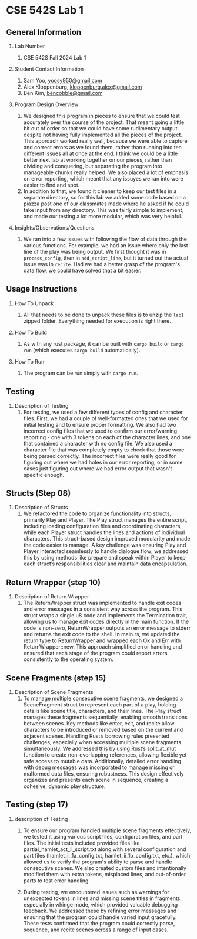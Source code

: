 # CSE 542S Lab 1

## General Information

1. Lab Number
    1. CSE 542S Fall 2024 Lab 1

2. Student Contact Information
    1. Sam Yoo, <yoosy950@gmail.com>
    2. Alex Kloppenburg, <kloppenburg.alex@gmail.com>
    3. Ben Kim, <bencobble@gmail.com>

3. Program Design Overview
    1. We designed this program in pieces to ensure that we could test accurately over the course of the project.  That meant going a little bit out of order so that we could have some rudimentary output despite not having fully implemented all the pieces of the project.  This approach worked really well, because we were able to capture and correct errors as we found them, rather than running into ten different issues all at once at the end.  I think we could be a little better next lab at working together on our pieces, rather than dividing and conquering, but separating the program into manageable chunks really helped.  We also placed a lot of emphasis on error reporting, which meant that any issuyes we ran into were easier to find and spot.
    2. In addition to that, we found it cleaner to keep our test files in a separate directory, so for this lab we added some code based on a piazza post one of our classmates made where he asked if he could take input from any directory.  This was fairly simple to implement, and made our testing a lot more modular, which was very helpful.

4. Insights/Observations/Questions
    1. We ran into a few issues with following the flow of data through the various functions.  For example, we had an issue where only the last line of the play was being output.  We first thought it was in `process_config`, then in `add_script_line`, but it turned out the actual issue was in `recite`.  Had we had a better grasp of the program's data flow, we could have solved that a bit easier.

## Usage Instructions

1. How To Unpack
    1. All that needs to be done to unpack these files is to unzip the `lab1` zipped folder.  Everything needed for execution is right there.

2. How To Build
    1. As with any rust package, it can be built with `cargo build` or `cargo run` (which executes `cargo build` automatically).

3. How To Run
    1. The program can be run simply with `cargo run`.

## Testing

1. Description of Testing
    1. For testing, we used a few different types of config and character files.  First, we had a couple of well-formatted ones that we used for initial testing and to ensure proper formatting.  We also had two incorrect config files that we used to confirm our error/warning reporting - one with 3 tokens on each of the character lines, and one that contained a character with no config file.  We also used a character file that was completely empty to check that those were being parsed correctly.  The incorrect files were really good for figuring out where we had holes in our error reporting, or in some cases just figuring out where we had error output that wasn't specific enough.


## Structs (Step 08)
1. Description of Structs
    1. We refactored the code to organize functionality into structs, primarily Play and Player. The Play struct manages the entire script, including loading configuration files and coordinating characters, while each Player struct handles the lines and actions of individual characters. This struct-based design improved modularity and made the code easier to manage. A key challenge was ensuring Play and Player interacted seamlessly to handle dialogue flow; we addressed this by using methods like prepare and speak within Player to keep each struct’s responsibilities clear and maintain data encapsulation.

## Return Wrapper (step 10)
1. Description of Return Wrapper
    1. The ReturnWrapper struct was implemented to handle exit codes and error messages in a consistent way across the program. This struct wraps a single u8 code and implements the Termination trait, allowing us to manage exit codes directly in the main function. If the code is non-zero, ReturnWrapper outputs an error message to stderr and returns the exit code to the shell. In main.rs, we updated the return type to ReturnWrapper and wrapped each Ok and Err with ReturnWrapper::new. This approach simplified error handling and ensured that each stage of the program could report errors consistently to the operating system.

## Scene Fragments (step 15)
1. Description of Scene Fragments
    1. To manage multiple consecutive scene fragments, we designed a SceneFragment struct to represent each part of a play, holding details like scene title, characters, and their lines. The Play struct manages these fragments sequentially, enabling smooth transitions between scenes. Key methods like enter, exit, and recite allow characters to be introduced or removed based on the current and adjacent scenes. Handling Rust’s borrowing rules presented challenges, especially when accessing multiple scene fragments simultaneously. We addressed this by using Rust’s split_at_mut function to create non-overlapping references, allowing flexible yet safe access to mutable data. Additionally, detailed error handling with debug messages was incorporated to manage missing or malformed data files, ensuring robustness. This design effectively organizes and presents each scene in sequence, creating a cohesive, dynamic play structure.

## Testing (step 17)
1. description of Testing
    1. To ensure our program handled multiple scene fragments effectively, we tested it using various script files, configuration files, and part files. The initial tests included provided files like partial_hamlet_act_ii_script.txt along with several configuration and part files (hamlet_ii_1a_config.txt, hamlet_ii_1b_config.txt, etc.), which allowed us to verify the program's ability to parse and handle consecutive scenes. We also created custom files and intentionally modified them with extra tokens, misplaced lines, and out-of-order parts to test error handling.

    2. During testing, we encountered issues such as warnings for unexpected tokens in lines and missing scene titles in fragments, especially in whinge mode, which provided valuable debugging feedback. We addressed these by refining error messages and ensuring that the program could handle varied input gracefully. These tests confirmed that the program could correctly parse, sequence, and recite scenes across a range of input cases.